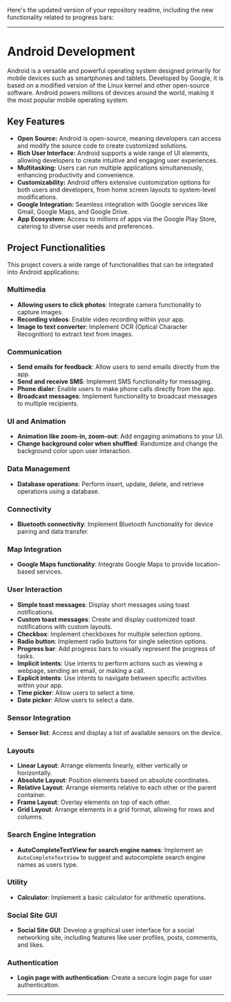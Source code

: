 Here's the updated version of your repository readme, including the new functionality related to progress bars:

---

# Android Development

Android is a versatile and powerful operating system designed primarily for mobile devices such as smartphones and tablets. Developed by Google, it is based on a modified version of the Linux kernel and other open-source software. Android powers millions of devices around the world, making it the most popular mobile operating system.

## Key Features

- **Open Source:** Android is open-source, meaning developers can access and modify the source code to create customized solutions.
- **Rich User Interface:** Android supports a wide range of UI elements, allowing developers to create intuitive and engaging user experiences.
- **Multitasking:** Users can run multiple applications simultaneously, enhancing productivity and convenience.
- **Customizability:** Android offers extensive customization options for both users and developers, from home screen layouts to system-level modifications.
- **Google Integration:** Seamless integration with Google services like Gmail, Google Maps, and Google Drive.
- **App Ecosystem:** Access to millions of apps via the Google Play Store, catering to diverse user needs and preferences.



## Project Functionalities

This project covers a wide range of functionalities that can be integrated into Android applications:

### Multimedia

- **Allowing users to click photos**: Integrate camera functionality to capture images.
- **Recording videos**: Enable video recording within your app.
- **Image to text converter**: Implement OCR (Optical Character Recognition) to extract text from images.

### Communication

- **Send emails for feedback**: Allow users to send emails directly from the app.
- **Send and receive SMS**: Implement SMS functionality for messaging.
- **Phone dialer**: Enable users to make phone calls directly from the app.
- **Broadcast messages**: Implement functionality to broadcast messages to multiple recipients.

### UI and Animation

- **Animation like zoom-in, zoom-out**: Add engaging animations to your UI.
- **Change background color when shuffled**: Randomize and change the background color upon user interaction.

### Data Management

- **Database operations**: Perform insert, update, delete, and retrieve operations using a database.

### Connectivity

- **Bluetooth connectivity**: Implement Bluetooth functionality for device pairing and data transfer.

### Map Integration

- **Google Maps functionality**: Integrate Google Maps to provide location-based services.

### User Interaction

- **Simple toast messages**: Display short messages using toast notifications.
- **Custom toast messages**: Create and display customized toast notifications with custom layouts.
- **Checkbox**: Implement checkboxes for multiple selection options.
- **Radio button**: Implement radio buttons for single selection options.
- **Progress bar**: Add progress bars to visually represent the progress of tasks.
- **Implicit intents**: Use intents to perform actions such as viewing a webpage, sending an email, or making a call.
- **Explicit intents**: Use intents to navigate between specific activities within your app.
- **Time picker**: Allow users to select a time.
- **Date picker**: Allow users to select a date.

### Sensor Integration

- **Sensor list**: Access and display a list of available sensors on the device.

### Layouts

- **Linear Layout**: Arrange elements linearly, either vertically or horizontally.
- **Absolute Layout**: Position elements based on absolute coordinates.
- **Relative Layout**: Arrange elements relative to each other or the parent container.
- **Frame Layout**: Overlay elements on top of each other.
- **Grid Layout**: Arrange elements in a grid format, allowing for rows and columns.

### Search Engine Integration

- **AutoCompleteTextView for search engine names**: Implement an `AutoCompleteTextView` to suggest and autocomplete search engine names as users type.

### Utility

- **Calculator**: Implement a basic calculator for arithmetic operations.

### Social Site GUI

- **Social Site GUI**: Develop a graphical user interface for a social networking site, including features like user profiles, posts, comments, and likes.

### Authentication

- **Login page with authentication**: Create a secure login page for user authentication.

---
